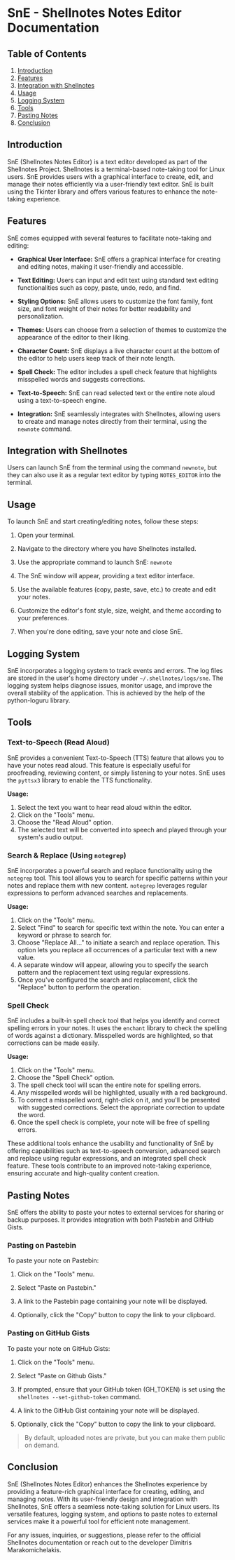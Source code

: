 # SnE - Shellnotes Notes Editor Documentation

## Table of Contents

1. [Introduction](#introduction)
2. [Features](#features)
3. [Integration with Shellnotes](#integration-with-shellnotes)
4. [Usage](#usage)
5. [Logging System](#logging-system)
6. [Tools](#tools)
7. [Pasting Notes](#pasting-notes)
8. [Conclusion](#conclusion)

## Introduction <a name="introduction"></a>

SnE (Shellnotes Notes Editor) is a text editor developed as part of the Shellnotes Project. Shellnotes is a terminal-based note-taking tool for Linux users. SnE provides users with a graphical interface to create, edit, and manage their notes efficiently via a user-friendly text editor. SnE is built using the Tkinter library and offers various features to enhance the note-taking experience.

## Features <a name="features"></a>

SnE comes equipped with several features to facilitate note-taking and editing:

- **Graphical User Interface:** SnE offers a graphical interface for creating and editing notes, making it user-friendly and accessible.

- **Text Editing:** Users can input and edit text using standard text editing functionalities such as copy, paste, undo, redo, and find.

- **Styling Options:** SnE allows users to customize the font family, font size, and font weight of their notes for better readability and personalization.

- **Themes:** Users can choose from a selection of themes to customize the appearance of the editor to their liking.

- **Character Count:** SnE displays a live character count at the bottom of the editor to help users keep track of their note length.

- **Spell Check:** The editor includes a spell check feature that highlights misspelled words and suggests corrections.

- **Text-to-Speech:** SnE can read selected text or the entire note aloud using a text-to-speech engine.

- **Integration:** SnE seamlessly integrates with Shellnotes, allowing users to create and manage notes directly from their terminal, using the `newnote` command.

## Integration with Shellnotes <a name="integration-with-shellnotes"></a>

Users can launch SnE from the terminal using the command `newnote`, but they can also use it as a regular text editor by typing `NOTES_EDITOR` into the terminal.

## Usage <a name="usage"></a>

To launch SnE and start creating/editing notes, follow these steps:

1. Open your terminal.

2. Navigate to the directory where you have Shellnotes installed.

3. Use the appropriate command to launch SnE:
`newnote`


4. The SnE window will appear, providing a text editor interface.

5. Use the available features (copy, paste, save, etc.) to create and edit your notes.

6. Customize the editor's font style, size, weight, and theme according to your preferences.

7. When you're done editing, save your note and close SnE.

## Logging System <a name="logging-system"></a>

SnE incorporates a logging system to track events and errors. The log files are stored in the user's home directory under `~/.shellnotes/logs/sne`. The logging system helps diagnose issues, monitor usage, and improve the overall stability of the application. This is achieved by the help of the python-loguru library.

## Tools <a name="tools"></a>

### Text-to-Speech (Read Aloud)

SnE provides a convenient Text-to-Speech (TTS) feature that allows you to have your notes read aloud. This feature is especially useful for proofreading, reviewing content, or simply listening to your notes. SnE uses the `pyttsx3` library to enable the TTS functionality.

**Usage:**

1. Select the text you want to hear read aloud within the editor.
2. Click on the "Tools" menu.
3. Choose the "Read Aloud" option.
4. The selected text will be converted into speech and played through your system's audio output.

### Search & Replace (Using `notegrep`)

SnE incorporates a powerful search and replace functionality using the `notegrep` tool. This tool allows you to search for specific patterns within your notes and replace them with new content. `notegrep` leverages regular expressions to perform advanced searches and replacements.

**Usage:**

1. Click on the "Tools" menu.
2. Select "Find" to search for specific text within the note. You can enter a keyword or phrase to search for.
3. Choose "Replace All..." to initiate a search and replace operation. This option lets you replace all occurrences of a particular text with a new value.
4. A separate window will appear, allowing you to specify the search pattern and the replacement text using regular expressions.
5. Once you've configured the search and replacement, click the "Replace" button to perform the operation.

### Spell Check

SnE includes a built-in spell check tool that helps you identify and correct spelling errors in your notes. It uses the `enchant` library to check the spelling of words against a dictionary. Misspelled words are highlighted, so that corrections can be made easily.

**Usage:**

1. Click on the "Tools" menu.
2. Choose the "Spell Check" option.
3. The spell check tool will scan the entire note for spelling errors.
4. Any misspelled words will be highlighted, usually with a red background.
5. To correct a misspelled word, right-click on it, and you'll be presented with suggested corrections. Select the appropriate correction to update the word.
6. Once the spell check is complete, your note will be free of spelling errors.

These additional tools enhance the usability and functionality of SnE by offering capabilities such as text-to-speech conversion, advanced search and replace using regular expressions, and an integrated spell check feature. These tools contribute to an improved note-taking experience, ensuring accurate and high-quality content creation.


## Pasting Notes <a name="pasting-notes"></a>

SnE offers the ability to paste your notes to external services for sharing or backup purposes. It provides integration with both Pastebin and GitHub Gists.

### Pasting on Pastebin
To paste your note on Pastebin:

1. Click on the "Tools" menu.

2. Select "Paste on Pastebin."

3. A link to the Pastebin page containing your note will be displayed.

4. Optionally, click the "Copy" button to copy the link to your clipboard.

### Pasting on GitHub Gists
To paste your note on GitHub Gists:

1. Click on the "Tools" menu.

2. Select "Paste on Github Gists."

3. If prompted, ensure that your GitHub token (GH_TOKEN) is set using the `shellnotes --set-github-token` command.

4. A link to the GitHub Gist containing your note will be displayed.

5. Optionally, click the "Copy" button to copy the link to your clipboard.

> By default, uploaded notes are private, but you can make them public on demand.

## Conclusion <a name="conclusion"></a>

SnE (Shellnotes Notes Editor) enhances the Shellnotes experience by providing a feature-rich graphical interface for creating, editing, and managing notes. With its user-friendly design and integration with Shellnotes, SnE offers a seamless note-taking solution for Linux users. Its versatile features, logging system, and options to paste notes to external services make it a powerful tool for efficient note management.

For any issues, inquiries, or suggestions, please refer to the official Shellnotes documentation or reach out to the developer Dimitris Marakomichelakis.
